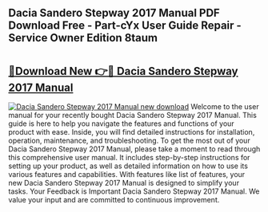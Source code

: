 ## Dacia Sandero Stepway 2017 Manual PDF Download Free - Part-cYx User Guide Repair - Service Owner Edition 8taum

# <h2><a href="http://cf13426.oget.top/?id=Dacia+Sandero+Stepway+2017+Manual">🔗Download New 👉🔴 Dacia Sandero Stepway 2017 Manual</a></h2>

[![Dacia Sandero Stepway 2017 Manual new download](https://i.imgur.com/5g1atiW.png)](http://cf13426.oget.top/?id=Dacia+Sandero+Stepway+2017+Manual)
Welcome to the user manual for your recently bought Dacia Sandero Stepway 2017 Manual. This guide is here to help you navigate the features and functions of your product with ease. Inside, you will find detailed instructions for installation, operation, maintenance, and troubleshooting. To get the most out of your Dacia Sandero Stepway 2017 Manual, please take a moment to read through this comprehensive user manual. It includes step-by-step instructions for setting up your product, as well as detailed information on how to use its various features and capabilities. With features like list of features, your new Dacia Sandero Stepway 2017 Manual is designed to simplify your tasks. Your Feedback is Important Dacia Sandero Stepway 2017 Manual. We value your input and are committed to continuous improvement.
